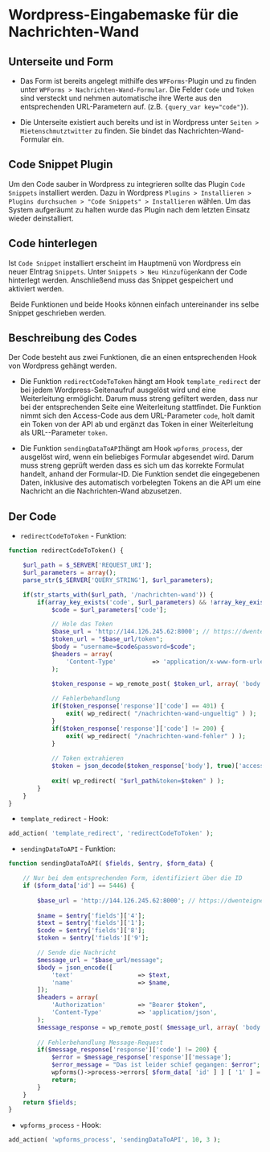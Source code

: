 # Wordpress-Eingabemaske für die Nachrichten-Wand

## Unterseite und Form

- Das Form ist bereits angelegt mithilfe des `WPForms`-Plugin und zu finden unter `WPForms > Nachrichten-Wand-Formular`. Die Felder `Code` und `Token` sind versteckt und nehmen automatische ihre Werte aus den entsprechenden URL-Parametern auf. (z.B. `{query_var key="code"}`).

- Die Unterseite existiert auch bereits und ist in Wordpress unter `Seiten > Mietenschmutztwitter` zu finden. Sie bindet das Nachrichten-Wand-Formular ein.

## Code Snippet Plugin

Um den Code sauber in Wordpress zu integrieren sollte das Plugin `Code Snippets` installiert werden. Dazu in Wordpress `Plugins > Installieren > Plugins durchsuchen > "Code Snippets" > Installieren` wählen. Um das System aufgeräumt  zu halten wurde das Plugin nach dem letzten Einsatz wieder deinstalliert.

## Code hinterlegen

Ist `Code Snippet` installiert erscheint im Hauptmenü von Wordpress ein neuer EIntrag `Snippets`.  Unter `Snippets > Neu Hinzufügen`kann der Code hinterlegt werden. Anschließend muss das Snippet gespeichert und aktiviert werden.

 Beide Funktionen und beide Hooks können einfach untereinander ins selbe Snippet geschrieben werden.

## Beschreibung des Codes

Der Code besteht aus zwei Funktionen, die an einen entsprechenden Hook von Wordpress gehängt werden.

- Die Funktion `redirectCodeToToken` hängt am Hook `template_redirect` der bei jedem Wordpress-Seitenaufruf ausgelöst wird und eine Weiterleitung ermöglicht. Darum muss streng gefiltert werden, dass nur bei der entsprechenden Seite eine Weiterleitung stattfindet. Die Funktion nimmt sich den Access-Code aus dem URL-Parameter `code`, holt damit ein Token von der API  ab und ergänzt das Token in einer Weiterleitung als URL--Parameter `token`.

- Die Funktion `sendingDataToAPI`hängt am Hook `wpforms_process`, der ausgelöst wird, wenn ein beliebiges Formular abgesendet wird. Darum muss streng geprüft werden dass es sich um das korrekte Formulat handelt, anhand der Formular-ID. Die Funktion sendet die eingegebenen Daten, inklusive des automatisch vorbelegten Tokens an die API um eine Nachricht an die Nachrichten-Wand abzusetzen.  

## Der Code

- `redirectCodeToToken` - Funktion:

```php
function redirectCodeToToken() {

	$url_path = $_SERVER['REQUEST_URI'];
	$url_parameters = array();
	parse_str($_SERVER['QUERY_STRING'], $url_parameters);

	if(str_starts_with($url_path, '/nachrichten-wand')) {
		if(array_key_exists('code', $url_parameters) && !array_key_exists('token', $url_parameters)) {
			$code = $url_parameters['code'];

			// Hole das Token
			$base_url = 'http://144.126.245.62:8000'; // https://dwenteignen.party
			$token_url = "$base_url/token";
			$body = "username=$code&password=$code";
			$headers = array(
				'Content-Type'			=> 'application/x-www-form-urlencoded',
			);

			$token_response = wp_remote_post( $token_url, array( 'body' => $body, 'headers' => $headers ) );
		
			// Fehlerbehandlung
			if($token_response['response']['code'] == 401) {
				exit( wp_redirect( "/nachrichten-wand-ungueltig" ) );
			}
			if($token_response['response']['code'] != 200) {
				exit( wp_redirect( "/nachrichten-wand-fehler" ) );
			}
		
			// Token extrahieren
			$token = json_decode($token_response['body'], true)['access_token'];
	
			exit( wp_redirect( "$url_path&token=$token" ) );
		}
	}
}
```

- `template_redirect` - Hook:

```php
add_action( 'template_redirect', 'redirectCodeToToken' );
```

- `sendingDataToAPI` - Funktion:

```php
function sendingDataToAPI( $fields, $entry, $form_data) {

	// Nur bei dem entsprechenden Form, identifiziert über die ID
	if ($form_data['id'] == 5446) {
		
		$base_url = 'http://144.126.245.62:8000'; // https://dwenteignen.party
		
		$name = $entry['fields']['4'];
		$text = $entry['fields']['1'];
		$code = $entry['fields']['8'];
		$token = $entry['fields']['9'];

		// Sende die Nachricht
		$message_url = "$base_url/message";
		$body = json_encode([
			'text'                  => $text,
			'name'              	=> $name,
		]);
		$headers = array(
			'Authorization'			=> "Bearer $token",
			'Content-Type'			=> 'application/json',
		);
		$message_response = wp_remote_post( $message_url, array( 'body' => $body, 'headers' => $headers ) );
		
		// Fehlerbehandlung Message-Request
		if($message_response['response']['code'] != 200) {
			$error = $message_response['response']['message'];
			$error_message = "Das ist leider schief gegangen: $error";
			wpforms()->process->errors[ $form_data[ 'id' ] ] [ '1' ] = esc_html__( $error_message, 'plugin-domain' );
			return;
		}
	}
	return $fields;
}
```

- `wpforms_process` - Hook:

```php
add_action( 'wpforms_process', 'sendingDataToAPI', 10, 3 );
```



